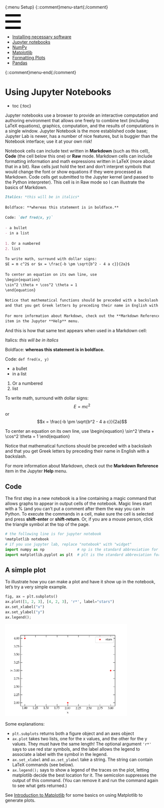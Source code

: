 {:menu Setup}
{::comment}menu-start{:/comment}

<div class="dropdown">
<label id="hamburger-menu"><img id="hamburger" src="figs/hamburger.png"></label>
<div class="dropdown-content">
<ul>
<li><a href="Installation.html">Installing necessary software</a></li>
<li><a href="Jupyter.html">Jupyter notebooks</a></li>
<li><a href="NumPy.html">NumPy</a></li>
<li><a href="Matplotlib.html">Matplotlib</a></li>
<li><a href="MPLFormatting.html">Formatting Plots</a></li>
<li><a href="pandas.html">Pandas</a></li>
</ul>
</div>
</div>

{::comment}menu-end{:/comment}



# Using Jupyter Notebooks

* toc
{:toc}

Jupyter notebooks use a browser to provide an interactive computation and
authoring environment that allows one freely to combine text (including LaTeX
equations), graphics, computation, and the results of computations in a single
window. Jupyter Notebook is the more established code base; Jupyter Lab is newer, has a number of nice features, but is buggier than the Notebook interface; use it at your own risk!


Notebook cells can include text written in **Markdown** (such as this cell),
**Code** (the cell below this one) or **Raw** mode. Markdown cells can include
formatting information and math expressions written in LaTeX (more about that in
a bit). Raw cells just hold the text and don’t interpret symbols that would
change the font or show equations if they were processed as Markdown. Code cells
get submitted to the Jupyter kernel (and passed to the Python interpreter). 
This cell is in Raw mode so I can illustrate the basics of Markdown.

~~~~ markdown
Italics: *this will be in italics*

Boldface: **whereas this statement is in boldface.**

Code: `def fred(x, y)`

- a bullet
- in a list

1. Or a numbered
2. list

To write math, surround with dollar signs:
$E = m c^2$ or $x = \frac{-b \pm \sqrt{b^2 - 4 a c}}{2a}$

To center an equation on its own line, use
\begin{equation}
\sin^2 \theta + \cos^2 \theta = 1
\end{equation}

Notice that mathematical functions should be preceded with a backslash
and that you get Greek letters by preceding their name in English with a backslash. 

For more information about Markdown, check out the **Markdown Reference**
item in the Jupyter **Help** menu.
~~~~

And this is how that same text appears when used in a Markdown cell:

Italics: *this will be in italics*

Boldface: **whereas this statement is in boldface.**

Code: `def fred(x, y)`

- a bullet
- in a list

1. Or a numbered
2. list

To write math, surround with dollar signs: $$E = m c^2$$ or $$x = \frac{-b \pm \sqrt{b^2 - 4 a c}}{2a}$$


To center an equation on its own line, use
\begin{equation}
  \sin^2 \theta + \cos^2 \theta = 1
\end{equation}

Notice that mathematical functions should be preceded with a backslash and that
you get Greek letters by preceding their name in English with a backslash. 

For more information about Markdown, check out the **Markdown Reference** item
in the Jupyter **Help** menu. 

## Code

The first step in a new notebook is a line containing a magic command that
allows graphs to appear in output cells of the notebook. Magic lines start with
a % (and you can’t put a comment after them the way you can in Python. To
execute the commands in a cell, make sure the cell is selected and press
**shift-enter** or **shift-return**. Or, if you are a mouse person, click the
triangle symbol at the top of the page. 


~~~~ python
# the following line is for jupyter notebook
%matplotlib notebook
# if you use jupyter lab, replace "notebook" with "widget"
import numpy as np               # np is the standard abbreviation for numpy
import matplotlib.pyplot as plt  # plt is the standard abbreviation for pyplot
~~~~

## A simple plot

To illustrate how you can make a plot and have it show up in the notebook, let’s
try a very simple example. 

~~~~ python
fig, ax = plt.subplots()
ax.plot([1, 2, 3], [4, 2, 3], 'r*', label="stars")
ax.set_xlabel("x")
ax.set_ylabel("y")
ax.legend();
~~~~

<p class="center" markdown="0">
  <img src="figs/intro-1.png" style="width: 400px;">
</p>


Some explanations:

- `plt.subplots` returns both a figure object and an axes object
- `ax.plot` takes two lists, one for the x values, and the other for the y
  values. They must have the same length! The optional argument `'r*'` says to use
  red star symbols, and the label allows the legend to associate a label with
  the symbol in the legend. 
- `ax.set_xlabel` and `ax.set_ylabel` take a string. The string can contain
  LaTeX commands (see below).
- `ax.legend();` says to show a legend of the traces on the plot, letting
  matplotlib decide the best location for it. The semicolon suppresses the
  output of this command. (You can remove it and run the command again to see
  what gets returned.) 

See [Introduction to Matplotlib](Matplotlib.md) for some basics on using Matplotlib to generate plots.

